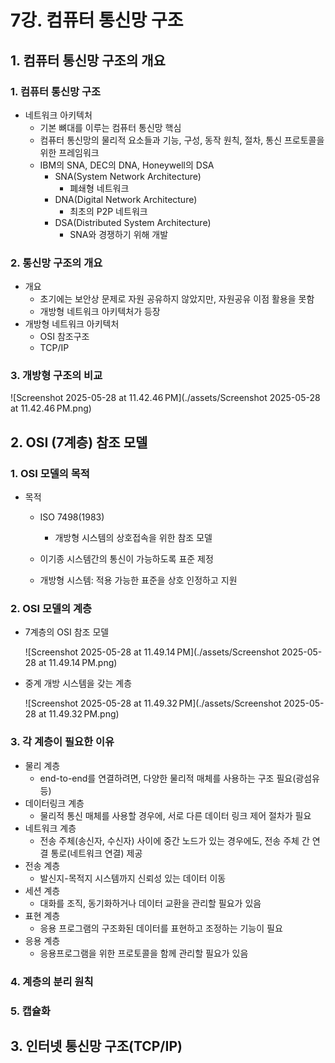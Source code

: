 # 7강. 컴퓨터 통신망 구조

## 1. 컴퓨터 통신망 구조의 개요

### 1. 컴퓨터 통신망 구조

- 네트워크 아키텍처
  - 기본 뼈대를 이루는 컴퓨터 통신망 핵심
  - 컴퓨터 통신망의 물리적 요소들과 기능, 구성, 동작 원칙, 절차, 통신 프로토콜을 위한 프레임워크
  - IBM의 SNA, DEC의 DNA, Honeywell의 DSA
    - SNA(System Network Architecture)
      - 폐쇄형 네트워크
    - DNA(Digital Network Architecture)
      - 최초의 P2P 네트워크 
    - DSA(Distributed System Architecture)
      - SNA와 경쟁하기 위해 개발



### 2. 통신망 구조의 개요

- 개요
  - 초기에는 보안상 문제로 자원 공유하지 않았지만, 자원공유 이점 활용을 못함
  - 개방형 네트워크 아키텍처가 등장
- 개방형 네트워크 아키텍처
  - OSI 참조구조
  - TCP/IP



### 3. 개방형 구조의 비교

![Screenshot 2025-05-28 at 11.42.46 PM](./assets/Screenshot 2025-05-28 at 11.42.46 PM.png)





## 2. OSI (7계층) 참조 모델

### 1. OSI 모델의 목적

- 목적

  - ISO 7498(1983)
    - 개방형 시스템의 상호접속을 위한 참조 모델

  - 이기종 시스템간의 통신이 가능하도록 표준 제정

  - 개방형 시스템: 적용 가능한 표준을 상호 인정하고 지원



### 2. OSI 모델의 계층

- 7계층의 OSI 참조 모델

  ![Screenshot 2025-05-28 at 11.49.14 PM](./assets/Screenshot 2025-05-28 at 11.49.14 PM.png)

- 중계 개방 시스템을 갖는 계층

  ![Screenshot 2025-05-28 at 11.49.32 PM](./assets/Screenshot 2025-05-28 at 11.49.32 PM.png)

  



### 3. 각 계층이 필요한 이유

- 물리 계층
  - end-to-end를 연결하려면, 다양한 물리적 매체를 사용하는 구조 필요(광섬유 등)
- 데이터링크 계층
  - 물리적 통신 매체를 사용할 경우에, 서로 다른 데이터 링크 제어 절차가 필요
- 네트워크 계층
  - 전송 주체(송신자, 수신자) 사이에 중간 노드가 있는 경우에도, 전송 주체 간 연결 통로(네트워크 연결) 제공 
- 전송 계층
  - 발신지-목적지 시스템까지 신뢰성 있는 데이터 이동
- 세션 계층
  - 대화를 조직, 동기화하거나 데이터 교환을 관리할 필요가 있음
- 표현 계층
  - 응용 프로그램의 구조화된 데이터를 표현하고 조정하는 기능이 필요
- 응용 계층
  - 응용프로그램을 위한 프로토콜을 함께 관리할 필요가 있음



### 4. 계층의 분리 원칙

### 5. 캡슐화





## 3. 인터넷 통신망 구조(TCP/IP)




